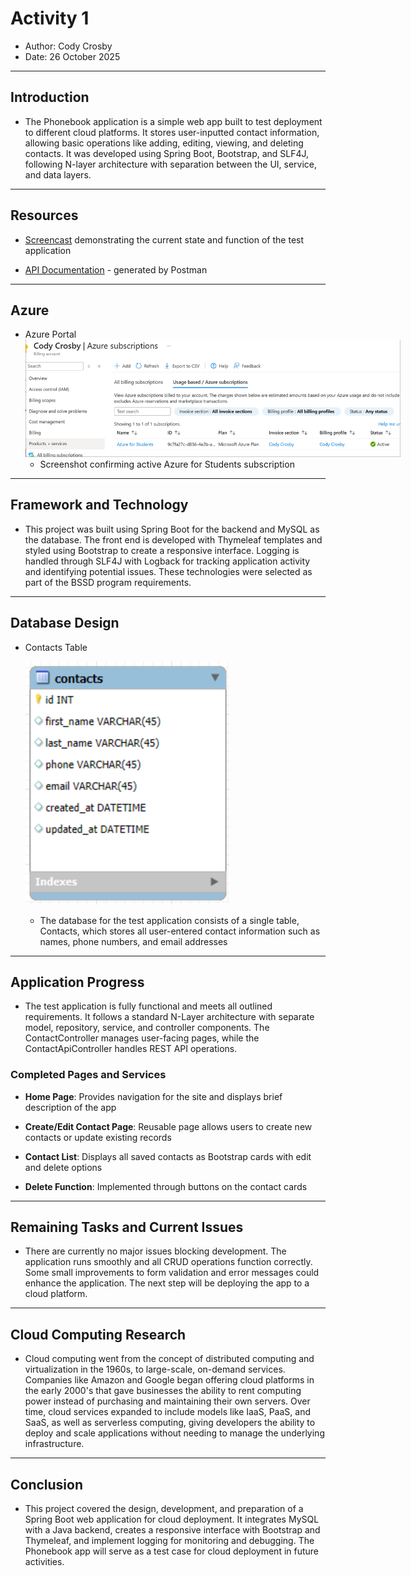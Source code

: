 # Activity 1

- Author:  Cody Crosby
- Date:  26 October 2025

---

## Introduction

- The Phonebook application is a simple web app built to test deployment to different cloud platforms. It stores user-inputted contact information, allowing basic operations like adding, editing, viewing, and deleting contacts. It was developed using Spring Boot, Bootstrap, and SLF4J, following N-layer architecture with separation between the UI, service, and data layers.

---

## Resources

 - [Screencast](https://www.loom.com/share/7efca107b88c409f82cd302dd462ec3f) demonstrating the current state and function of the test application
 
 - [API Documentation](https://documenter.getpostman.com/view/43669754/2sB3WjzjEo) - generated by Postman

---

## Azure

- Azure Portal 
  <img src="images/AzureSubConfirmation.png" alt="Azure Portal" style="max-width: 600px;">
    - Screenshot confirming active Azure for Students subscription

---

## Framework and Technology

 - This project was built using Spring Boot for the backend and MySQL as the database. The front end is developed with Thymeleaf templates and styled using Bootstrap to create a responsive interface. Logging is handled through SLF4J with Logback for tracking application activity and identifying potential issues. These technologies were selected as part of the BSSD program requirements.

---

## Database Design

 - Contacts Table
    
   ![Contacts database table](images/DBTable-Contacts.png)
     
     - The database for the test application consists of a single table, Contacts, which stores all user-entered contact information such as names, phone numbers, and email addresses

---

## Application Progress

 - The test application is fully functional and meets all outlined requirements. It follows a standard N-Layer architecture with separate model, repository, service, and controller components. The ContactController manages user-facing pages, while the ContactApiController handles REST API operations.
 
### Completed Pages and Services

 - **Home Page**: Provides navigation for the site and displays brief description of the app
 
 - **Create/Edit Contact Page**: Reusable page allows users to create new contacts or update existing records
 
 - **Contact List**: Displays all saved contacts as Bootstrap cards with edit and delete options
 
 - **Delete Function**: Implemented through buttons on the contact cards

---

## Remaining Tasks and Current Issues

 - There are currently no major issues blocking development. The application runs smoothly and all CRUD operations function correctly. Some small improvements to form validation and error messages could enhance the application. The next step will be deploying the app to a cloud platform.

---

## Cloud Computing Research

 - Cloud computing went from the concept of distributed computing and virtualization in the 1960s, to large-scale, on-demand services. Companies like Amazon and Google began offering cloud platforms in the early 2000's that gave businesses the ability to rent computing power instead of purchasing and maintaining their own servers. Over time, cloud services expanded to include models like IaaS, PaaS, and SaaS, as well as serverless computing, giving developers the ability to deploy and scale applications without needing to manage the underlying infrastructure.

---

## Conclusion

- This project covered the design, development, and preparation of a Spring Boot web application for cloud deployment. It integrates MySQL with a Java backend, creates a responsive interface with Bootstrap and Thymeleaf, and implement logging for monitoring and debugging. The Phonebook app will serve as a test case for cloud deployment in future activities.